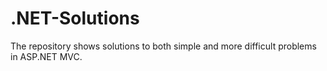 # .NET-Solutions
The repository shows solutions to both simple and more difficult problems in ASP.NET MVC.
